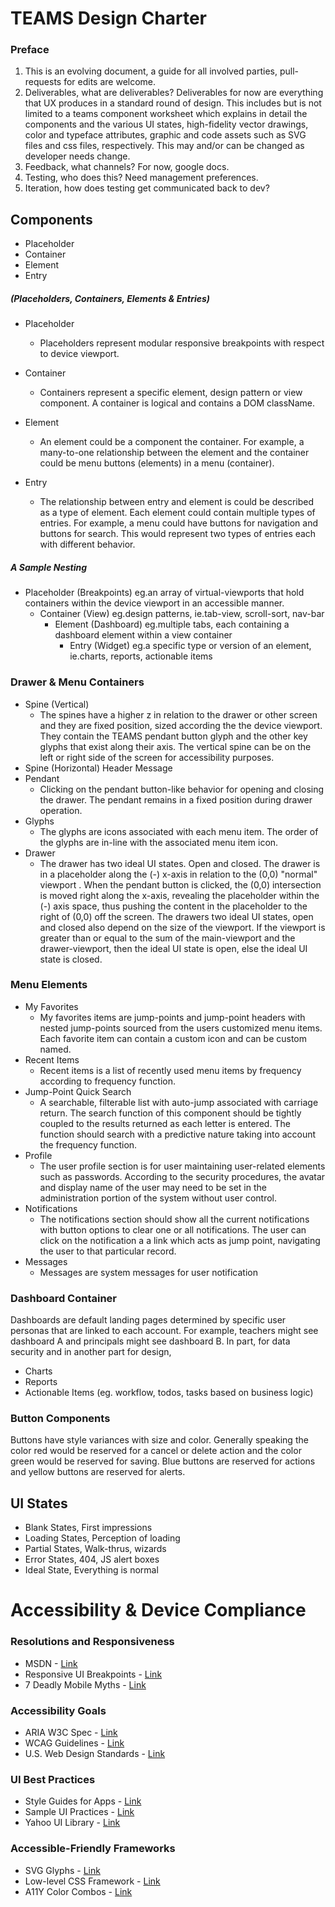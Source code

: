 # TEAMS Design Charter

### Preface
1. This is an evolving document, a guide for all involved parties, pull-requests for edits are welcome.
2. Deliverables, what are deliverables? Deliverables for now are everything that UX produces in a standard round of design. This includes but is not limited to a teams component worksheet which explains in detail the components and the various UI states, high-fidelity vector drawings, color and typeface attributes, graphic and code assets such as SVG files and css files, respectively. This may and/or can be changed as developer needs change.
3. Feedback, what channels? For now, google docs.
4. Testing, who does this? Need management preferences.
5. Iteration, how does testing get communicated back to dev?

## Components

- Placeholder
- Container
- Element
- Entry

##### (Placeholders, Containers, Elements & Entries)
- Placeholder
    - Placeholders represent modular responsive breakpoints with respect to device viewport.

- Container
    - Containers represent a specific element, design pattern or view component. A container is logical and contains a DOM className.

- Element
    - An element could be a component the container. For example, a many-to-one relationship between the element and the container could be menu buttons (elements) in a menu (container).

- Entry
    - The relationship between entry and element is could be described as a type of element. Each element could contain multiple types of entries. For example, a menu could have buttons for navigation and buttons for search. This would represent two types of entries each with different behavior.

##### A Sample Nesting
- Placeholder (Breakpoints) eg.an array of virtual-viewports that hold containers within the device viewport in an accessible manner.
  - Container (View) eg.design patterns, ie.tab-view, scroll-sort, nav-bar
    - Element (Dashboard) eg.multiple tabs, each containing a dashboard element within a view container
      - Entry (Widget) eg.a specific type or version of an element, ie.charts, reports, actionable items

### Drawer & Menu Containers
- Spine (Vertical)
  - The spines have a higher z in relation to the drawer or other screen and they are fixed position, sized according the the device viewport. They contain the TEAMS pendant button glyph and the other key glyphs that exist along their axis. The vertical spine can be on the left or right side of the screen for accessibility purposes.
- Spine (Horizontal) Header Message
- Pendant
  - Clicking on the pendant button-like behavior for opening and closing the drawer. The pendant remains in a fixed position during drawer operation.
- Glyphs
  - The glyphs are icons associated with each menu item. The order of the glyphs are in-line with the associated menu item icon.
- Drawer
  - The drawer has two ideal UI states. Open and closed. The drawer is in a placeholder along the (-) x-axis in relation to the (0,0) "normal" viewport . When the pendant button is clicked, the (0,0) intersection is moved right along the x-axis, revealing the placeholder within the (-) axis space, thus pushing the content in the placeholder to the right of (0,0) off the screen. The drawers two ideal UI states, open and closed also depend on the size of the viewport. If the viewport is greater than or equal to the sum of the main-viewport and the drawer-viewport, then the ideal UI state is open, else the ideal UI state is closed.

### Menu Elements
- My Favorites
  - My favorites items are jump-points and jump-point headers with nested jump-points sourced from the users customized menu items. Each favorite item can contain a custom icon and can be custom named.
- Recent Items
  - Recent items is a list of recently used menu items by frequency according to frequency function.
- Jump-Point Quick Search
  - A searchable, filterable list with auto-jump associated with carriage return. The search function of this component should be tightly coupled to the results returned as each letter is entered. The function should search with a predictive nature taking into account the frequency function.
- Profile
  - The user profile section is for user maintaining user-related elements such as passwords. According to the security procedures, the avatar and display name of the user may need to be set in the administration portion of the system without user control.
- Notifications
  - The notifications section should show all the current notifications with button options to clear one or all notifications. The user can click on the notification a a link which acts as jump point, navigating the user to that particular record.
- Messages
  - Messages are system messages for user notification

### Dashboard Container
Dashboards are default landing pages determined by specific user personas that are linked to each account. For example, teachers might see dashboard A and principals might see dashboard B. In part, for data security and in another part for design,
- Charts
- Reports
- Actionable Items (eg. workflow, todos, tasks based on business logic)

### Button Components
Buttons have style variances with size and color. Generally speaking the color red would be reserved for a cancel or delete action and the color green would be reserved for saving. Blue buttons are reserved for actions and yellow buttons are reserved for alerts.

## UI States

- Blank States, First impressions
- Loading States, Perception of loading
- Partial States, Walk-thrus, wizards
- Error States, 404, JS alert boxes
- Ideal State, Everything is normal

# Accessibility & Device Compliance

### Resolutions and Responsiveness
- MSDN - [Link](https://blogs.msdn.microsoft.com/b8/2012/03/21/scaling-to-different-screens/)
- Responsive UI Breakpoints - [Link](https://www.google.com/design/spec/layout/responsive-ui.html#responsive-ui-breakpoints)
- 7 Deadly Mobile Myths - [Link](http://globalmoxie.com/jhc/prez/mobile-myths.pdf)

### Accessibility Goals
- ARIA W3C Spec - [Link](http://www.w3.org/TR/aria-in-html/)
- WCAG Guidelines - [Link](http://www.w3.org/TR/WCAG20/#visual-audio-contrast)
- U.S. Web Design Standards - [Link](https://playbook.cio.gov/designstandards/)

### UI Best Practices
- Style Guides for Apps - [Link](https://www.google.com/design/spec/style/)
- Sample UI Practices - [Link](http://developer.android.com/training/best-ui.html)
- Yahoo UI Library - [Link](https://github.com/yui/yui3)

### Accessible-Friendly Frameworks
- SVG Glyphs - [Link](https://www.paciellogroup.com/blog/2013/12/using-aria-enhance-svg-accessibility/)
- Low-level CSS Framework - [Link](http://www.basscss.com)
- A11Y Color Combos - [Link](http://clrs.cc/a11y/)
